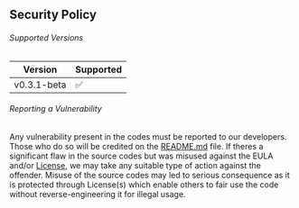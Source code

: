 ## Security Policy

###### Supported Versions

|    Version     |      Supported     |
| -------------- | ------------------ |
| v0.3.1-beta    | :white_check_mark: |

###### Reporting a Vulnerability

Any vulnerability present in the codes must be reported to our developers. Those who do so will be credited on the [README.md](https://github.com/javaruntimemc/skybot/blob/master/README.md) file. If theres a significant flaw in the source codes but was misused against the EULA and/or [License](https://github.com/javaruntimemc/skybot/blob/master/LICENSE), we may take any suitable type of action against the offender. Misuse of the source codes may led to serious consequence as it is protected through License(s) which enable others to fair use the code without reverse-engineering it for illegal usage.